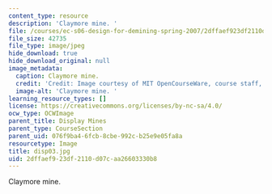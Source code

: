 ```yaml
---
content_type: resource
description: 'Claymore mine. '
file: /courses/ec-s06-design-for-demining-spring-2007/2dffaef923df2110d07caa26603330b8_disp03.jpg
file_size: 42735
file_type: image/jpeg
hide_download: true
hide_download_original: null
image_metadata:
  caption: Claymore mine.
  credit: 'Credit: Image courtesy of MIT OpenCourseWare, course staff, and students.'
  image-alt: 'Claymore mine. '
learning_resource_types: []
license: https://creativecommons.org/licenses/by-nc-sa/4.0/
ocw_type: OCWImage
parent_title: Display Mines
parent_type: CourseSection
parent_uid: 076f9ba4-6fcb-8cbe-992c-b25e9e05fa8a
resourcetype: Image
title: disp03.jpg
uid: 2dffaef9-23df-2110-d07c-aa26603330b8
---
```

Claymore mine. 